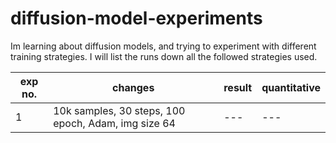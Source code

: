 # diffusion-model-experiments
Im learning about diffusion models, and trying to experiment with different training strategies. I will list the runs down all the followed strategies used.


|exp no.|changes|result|quantitative|
|-----|-------|------|------------|
|1|10k samples, 30 steps, 100 epoch, Adam, img size 64| ---|---|

